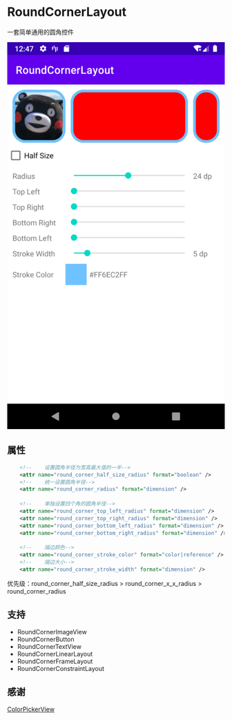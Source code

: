 # RoundCornerLayout

一套简单通用的圆角控件

![](./screenshot/screen_shot.png)


## 属性
```xml
    <!--    设置圆角半径为宽高最大值的一半-->
    <attr name="round_corner_half_size_radius" format="boolean" />
    <!--    统一设置圆角半径-->
    <attr name="round_corner_radius" format="dimension" />

    <!--    单独设置四个角的圆角半径-->
    <attr name="round_corner_top_left_radius" format="dimension" />
    <attr name="round_corner_top_right_radius" format="dimension" />
    <attr name="round_corner_bottom_left_radius" format="dimension" />
    <attr name="round_corner_bottom_right_radius" format="dimension" />

    <!--    描边颜色-->
    <attr name="round_corner_stroke_color" format="color|reference" />
    <!--    描边大小-->
    <attr name="round_corner_stroke_width" format="dimension" />
```

优先级：round_corner_half_size_radius > round_corner_x_x_radius > round_corner_radius

## 支持

* RoundCornerImageView
* RoundCornerButton
* RoundCornerTextView
* RoundCornerLinearLayout
* RoundCornerFrameLayout
* RoundCornerConstraintLayout

## 感谢
[ColorPickerView](https://github.com/skydoves/ColorPickerView) 



